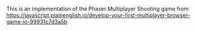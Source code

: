 This is an implementation of the Phaser Multiplayer Shooting game from
https://javascript.plainenglish.io/develop-your-first-multiplayer-browser-game-io-99931c7d3a5b